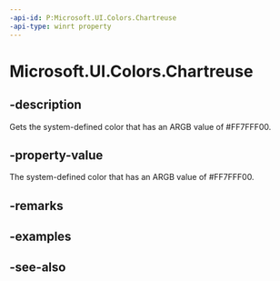 ```yaml
---
-api-id: P:Microsoft.UI.Colors.Chartreuse
-api-type: winrt property
---
```


<!-- Property syntax
public Windows.UI.Color Chartreuse { get; }
-->

# Microsoft.UI.Colors.Chartreuse

## -description

Gets the system-defined color that has an ARGB value of #FF7FFF00.

## -property-value

The system-defined color that has an ARGB value of #FF7FFF00.

## -remarks

## -examples

## -see-also
